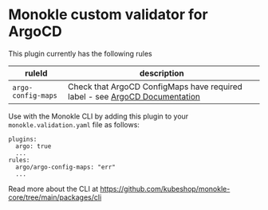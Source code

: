# Monokle custom validator for ArgoCD

This plugin currently has the following rules

| ruleId           | description                                                                     |
|------------------|---------------------------------------------------------------------------------|
| `argo-config-maps` | Check that ArgoCD ConfigMaps have required label - see [ArgoCD Documentation](https://argo-cd.readthedocs.io/en/stable/operator-manual/declarative-setup/#atomic-configuration) |

Use with the Monokle CLI by adding this plugin to your `monokle.validation.yaml` file as follows:

```
plugins:
  argo: true
  ...
rules:
  argo/argo-config-maps: "err"
  ...
```

Read more about the CLI at https://github.com/kubeshop/monokle-core/tree/main/packages/cli
